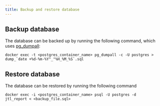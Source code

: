 ```yaml
---
title: Backup and restore database
---
```


## Backup database
The database can be backed up by running the following command, which uses [pg_dumpall](https://www.postgresql.org/docs/current/app-pg-dumpall.html):
```shell
docker exec -t <postgres_container_name> pg_dumpall -c -U postgres > dump_`date +%d-%m-%Y"_"%H_%M_%S`.sql
```

## Restore database
The database can be restored by running the following command
```shell
docker exec -i <postgres_container_name> psql -U postgres -d jtl_report < <backup_file.sql>
```
